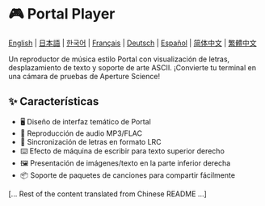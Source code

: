 # 🎮 Portal Player

[English](README_en.md) | [日本語](README_ja.md) | [한국어](README_ko.md) | [Français](README_fr.md) | [Deutsch](README_de.md) | [Español](README_es.md) | [简体中文](README.md) | [繁體中文](README_zh_tw.md)

Un reproductor de música estilo Portal con visualización de letras, desplazamiento de texto y soporte de arte ASCII. ¡Convierte tu terminal en una cámara de pruebas de Aperture Science!

## ✨ Características

- 🖥️ Diseño de interfaz temático de Portal
- 🎵 Reproducción de audio MP3/FLAC
- 📝 Sincronización de letras en formato LRC
- ⌨️ Efecto de máquina de escribir para texto superior derecho
- 🖼️ Presentación de imágenes/texto en la parte inferior derecha
- 📦 Soporte de paquetes de canciones para compartir fácilmente

[... Rest of the content translated from Chinese README ...] 